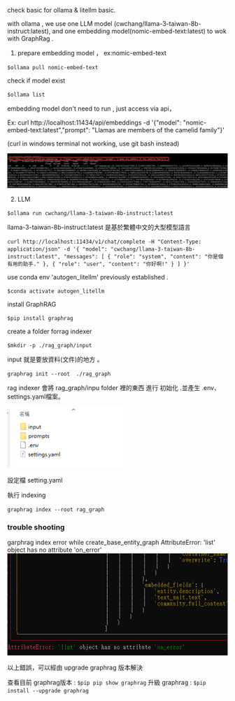 check basic  for ollama & litellm basic.

with ollama , we use one LLM model (cwchang/llama-3-taiwan-8b-instruct:latest), and one embedding model(nomic-embed-text:latest) to wok with GraphRag .

1. prepare embedding model ， ex:nomic-embed-text

`$ollama pull nomic-embed-text`

check if model exist

`$ollama list`

embedding model don't need to run , just access via api，

Ex: curl http://localhost:11434/api/embeddings -d '{"model": "nomic-embed-text:latest","prompt": "Llamas are members of the camelid family"}'

(curl in windows terminal not working, use git bash instead)

![](./assets/2024-12-14-14-57-53.png)

2. LLM

`$ollama run cwchang/llama-3-taiwan-8b-instruct:latest`

llama-3-taiwan-8b-instruct:latest 是基於繁體中文的大型模型語言

`curl http://localhost:11434/v1/chat/complete -H "Content-Type: application/json" -d '{ "model": "cwchang/llama-3-taiwan-8b-instruct:latest", "messages": [ { "role": "system", "content": "你是個有用的助手." }, { "role": "user", "content": "你好啊!" } ] }'`

use conda env 'autogen_litellm' previously established .

`$conda activate autogen_litellm `

install GraphRAG

`$pip install graphrag`

create a folder forrag indexer

`$mkdir -p ./rag_graph/input`

input 就是要放資料(文件)的地方 。

`graphrag init --root  ./rag_graph`

rag indexer 會將 rag_graph/inpu folder 裡的東西 進行 初始化 .並產生 .env、settings.yaml檔案。

![](./assets/2024-12-07-14-21-43.png)

設定檔 setting.yaml

執行 indexing

`graphrag index --root rag_graph`

### trouble shooting

garphrag index  error while    create_base_entity_graph AttributeError: 'list' object has no attribute 'on_error'
![](./assets/2024-12-08-10-03-08.png)

以上錯誤，可以經由 upgrade graphrag 版本解決

查看目前 graphrag版本 : `$pip pip show graphrag`
升級 graphrag : `$pip install --upgrade graphrag`
